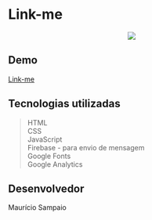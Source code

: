 ﻿# Link-me

<p align="center">
  <img src="http://apexensino.com.br/wp-content/uploads/2017/11/html-css-javascript.jpg">
</p>

## Demo

[Link-me](https://mausampaio.github.io/link-me/)

## Tecnologias utilizadas

> HTML  
> CSS  
> JavaScript  
> Firebase - para envio de mensagem  
> Google Fonts  
> Google Analytics  

## Desenvolvedor

Maurício Sampaio
